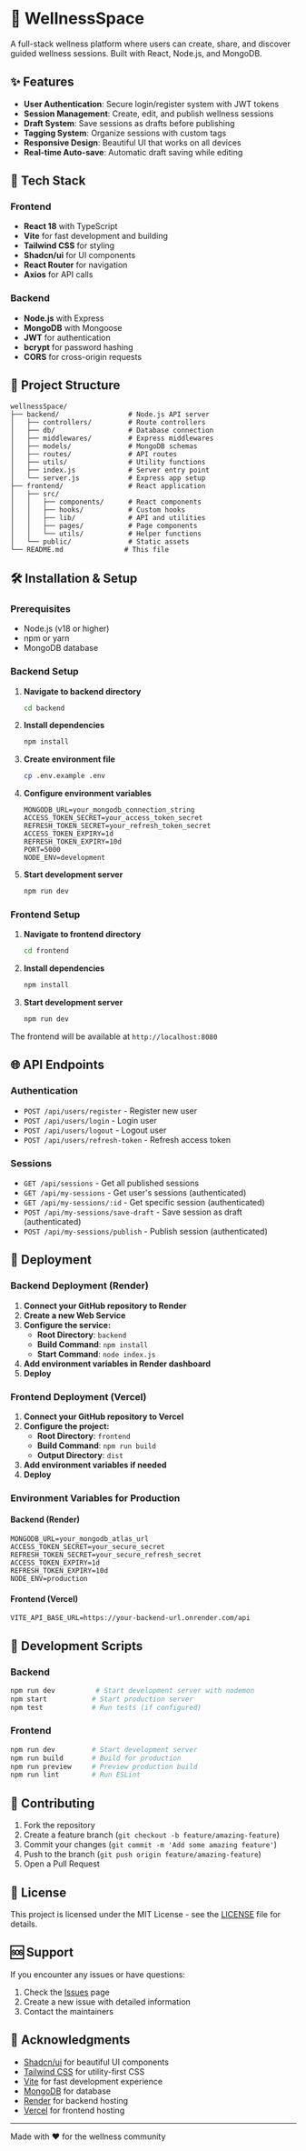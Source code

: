 # 🌿 WellnessSpace

A full-stack wellness platform where users can create, share, and discover guided wellness sessions. Built with React, Node.js, and MongoDB.

## ✨ Features

- **User Authentication**: Secure login/register system with JWT tokens
- **Session Management**: Create, edit, and publish wellness sessions
- **Draft System**: Save sessions as drafts before publishing
- **Tagging System**: Organize sessions with custom tags
- **Responsive Design**: Beautiful UI that works on all devices
- **Real-time Auto-save**: Automatic draft saving while editing

## 🚀 Tech Stack

### Frontend
- **React 18** with TypeScript
- **Vite** for fast development and building
- **Tailwind CSS** for styling
- **Shadcn/ui** for UI components
- **React Router** for navigation
- **Axios** for API calls

### Backend
- **Node.js** with Express
- **MongoDB** with Mongoose
- **JWT** for authentication
- **bcrypt** for password hashing
- **CORS** for cross-origin requests

## 📁 Project Structure

```
wellnessSpace/
├── backend/                 # Node.js API server
│   ├── controllers/         # Route controllers
│   ├── db/                  # Database connection
│   ├── middlewares/         # Express middlewares
│   ├── models/              # MongoDB schemas
│   ├── routes/              # API routes
│   ├── utils/               # Utility functions
│   ├── index.js             # Server entry point
│   └── server.js            # Express app setup
├── frontend/                # React application
│   ├── src/
│   │   ├── components/      # React components
│   │   ├── hooks/           # Custom hooks
│   │   ├── lib/             # API and utilities
│   │   ├── pages/           # Page components
│   │   └── utils/           # Helper functions
│   └── public/              # Static assets
└── README.md               # This file
```

## 🛠️ Installation & Setup

### Prerequisites
- Node.js (v18 or higher)
- npm or yarn
- MongoDB database

### Backend Setup

1. **Navigate to backend directory**
   ```bash
   cd backend
   ```

2. **Install dependencies**
   ```bash
   npm install
   ```

3. **Create environment file**
   ```bash
   cp .env.example .env
   ```

4. **Configure environment variables**
   ```env
   MONGODB_URL=your_mongodb_connection_string
   ACCESS_TOKEN_SECRET=your_access_token_secret
   REFRESH_TOKEN_SECRET=your_refresh_token_secret
   ACCESS_TOKEN_EXPIRY=1d
   REFRESH_TOKEN_EXPIRY=10d
   PORT=5000
   NODE_ENV=development
   ```

5. **Start development server**
   ```bash
   npm run dev
   ```

### Frontend Setup

1. **Navigate to frontend directory**
   ```bash
   cd frontend
   ```

2. **Install dependencies**
   ```bash
   npm install
   ```

3. **Start development server**
   ```bash
   npm run dev
   ```

The frontend will be available at `http://localhost:8080`

## 🌐 API Endpoints

### Authentication
- `POST /api/users/register` - Register new user
- `POST /api/users/login` - Login user
- `POST /api/users/logout` - Logout user
- `POST /api/users/refresh-token` - Refresh access token

### Sessions
- `GET /api/sessions` - Get all published sessions
- `GET /api/my-sessions` - Get user's sessions (authenticated)
- `GET /api/my-sessions/:id` - Get specific session (authenticated)
- `POST /api/my-sessions/save-draft` - Save session as draft (authenticated)
- `POST /api/my-sessions/publish` - Publish session (authenticated)

## 🚀 Deployment

### Backend Deployment (Render)

1. **Connect your GitHub repository to Render**
2. **Create a new Web Service**
3. **Configure the service:**
   - **Root Directory**: `backend`
   - **Build Command**: `npm install`
   - **Start Command**: `node index.js`
4. **Add environment variables in Render dashboard**
5. **Deploy**

### Frontend Deployment (Vercel)

1. **Connect your GitHub repository to Vercel**
2. **Configure the project:**
   - **Root Directory**: `frontend`
   - **Build Command**: `npm run build`
   - **Output Directory**: `dist`
3. **Add environment variables if needed**
4. **Deploy**

### Environment Variables for Production

#### Backend (Render)
```env
MONGODB_URL=your_mongodb_atlas_url
ACCESS_TOKEN_SECRET=your_secure_secret
REFRESH_TOKEN_SECRET=your_secure_refresh_secret
ACCESS_TOKEN_EXPIRY=1d
REFRESH_TOKEN_EXPIRY=10d
NODE_ENV=production
```

#### Frontend (Vercel)
```env
VITE_API_BASE_URL=https://your-backend-url.onrender.com/api
```

## 🔧 Development Scripts

### Backend
```bash
npm run dev          # Start development server with nodemon
npm start           # Start production server
npm test            # Run tests (if configured)
```

### Frontend
```bash
npm run dev         # Start development server
npm run build       # Build for production
npm run preview     # Preview production build
npm run lint        # Run ESLint
```

## 🤝 Contributing

1. Fork the repository
2. Create a feature branch (`git checkout -b feature/amazing-feature`)
3. Commit your changes (`git commit -m 'Add some amazing feature'`)
4. Push to the branch (`git push origin feature/amazing-feature`)
5. Open a Pull Request

## 📝 License

This project is licensed under the MIT License - see the [LICENSE](LICENSE) file for details.

## 🆘 Support

If you encounter any issues or have questions:

1. Check the [Issues](https://github.com/yourusername/wellnessspace/issues) page
2. Create a new issue with detailed information
3. Contact the maintainers

## 🙏 Acknowledgments

- [Shadcn/ui](https://ui.shadcn.com/) for beautiful UI components
- [Tailwind CSS](https://tailwindcss.com/) for utility-first CSS
- [Vite](https://vitejs.dev/) for fast development experience
- [MongoDB](https://www.mongodb.com/) for database
- [Render](https://render.com/) for backend hosting
- [Vercel](https://vercel.com/) for frontend hosting

---

Made with ❤️ for the wellness community 